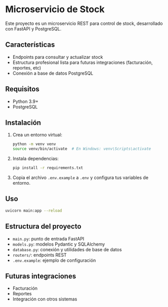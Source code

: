 # Microservicio de Stock

Este proyecto es un microservicio REST para control de stock, desarrollado con FastAPI y PostgreSQL.

## Características
- Endpoints para consultar y actualizar stock
- Estructura profesional lista para futuras integraciones (facturación, reportes, etc)
- Conexión a base de datos PostgreSQL

## Requisitos
- Python 3.9+
- PostgreSQL

## Instalación
1. Crea un entorno virtual:
   ```bash
   python -m venv venv
   source venv/bin/activate  # En Windows: venv\Scripts\activate
   ```
2. Instala dependencias:
   ```bash
   pip install -r requirements.txt
   ```
3. Copia el archivo `.env.example` a `.env` y configura tus variables de entorno.

## Uso
```bash
uvicorn main:app --reload
```

## Estructura del proyecto
- `main.py`: punto de entrada FastAPI
- `models.py`: modelos Pydantic y SQLAlchemy
- `database.py`: conexión y utilidades de base de datos
- `routers/`: endpoints REST
- `.env.example`: ejemplo de configuración

## Futuras integraciones
- Facturación
- Reportes
- Integración con otros sistemas
